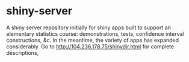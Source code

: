 # shiny-server

A shiny server repository initially for shiny apps built to support an elementary statistics course: demonstrations, tests, confidence interval constructions, &c.  In the meantime, the variety of apps has expanded considerably.  Go to
http://104.236.178.75/shinydir.html for complete descriptions,
